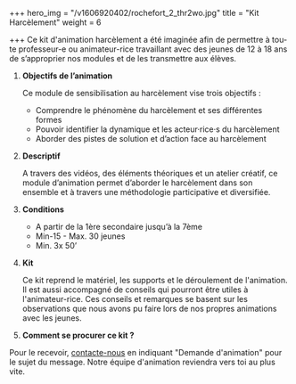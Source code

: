 +++
hero_img = "/v1606920402/rochefort_2_thr2wo.jpg"
title = "Kit Harcèlement"
weight = 6

+++
Ce kit d'animation harcèlement a été imaginée afin de permettre à tou-te professeur-e ou animateur-rice travaillant avec des jeunes de 12 à 18 ans de s’approprier nos modules et de les transmettre aux élèves.

1. **Objectifs de l’animation**

   Ce module de sensibilisation au harcèlement vise trois objectifs :
   * Comprendre le phénomène du harcèlement et ses différentes formes
   * Pouvoir identifier la dynamique et les acteur·rice·s du harcèlement
   * Aborder des pistes de solution et d’action face au harcèlement
2. **Descriptif**

   A travers des vidéos, des éléments théoriques et un atelier créatif, ce module d’animation permet d’aborder le harcèlement dans son ensemble et à travers une méthodologie participative et diversifiée.
3. **Conditions**
   * A partir de la 1ère secondaire jusqu’à la 7ème
   * Min-15 - Max. 30 jeunes
   * Min. 3x 50’
4. **Kit**

   Ce kit reprend le matériel, les supports et le déroulement de l'animation. Il est aussi accompagné de conseils qui pourront être utiles à l'animateur-rice. Ces conseils et remarques se basent sur les observations que nous avons pu faire lors de nos propres animations avec les jeunes.
5. **Comment se procurer ce kit ?**

Pour le recevoir, [contacte-nous](/contact) en indiquant "Demande d'animation" pour le sujet du message. Notre équipe d'animation reviendra vers toi au plus vite.